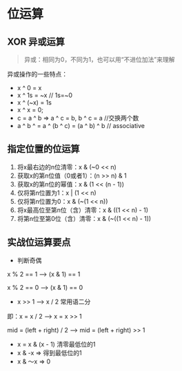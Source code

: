# 位运算<!-- {docsify-ignore-all} -->


## XOR 异或运算

> 异或：相同为0，不同为1，也可以用“不进位加法”来理解

异或操作的一些特点：

- x ^ 0 = x
- x ^ 1s = ~x // 1s=~0
- x ^ (~x) = 1s
- x ^ x = 0;
- c = a ^ b => a ^ c = b, b ^ c = a //交换两个数
- a ^ b ^ = a ^ (b ^ c) = (a ^ b) ^ b // associative

## 指定位置的位运算

1. 将x最右边的n位清零：x & (~0 << n)
2. 获取x的第n位值（0或者1）：(n >> n) & 1
3. 获取x的第n位的幂值：x & (1 << (n - 1))
4. 仅将第n位置为1：x | (1 << n)
5. 仅将第n位置为0：x & (~(1 << n))
6. 将x最高位至第n位（含）清零：x & ((1 << n) - 1)
7. 将第n位至第0位（含）清零：x & (~((1 << n) - 1))

## 实战位运算要点

- 判断奇偶

x % 2 == 1 --> (x & 1) == 1

x % 2 == 0 --> (x & 1) == 0

- x >> 1 --> x / 2 常用语二分

即：x = x / 2 --> x = x >> 1

mid = (left + right) / 2 --> mid = (left + right) >> 1

- x = x & (x - 1) 清零最低位的1
- x & -x => 得到最低位的1
- x & ～x => 0